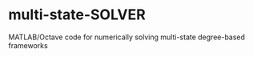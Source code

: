 # multi-state-SOLVER
MATLAB/Octave code for numerically solving multi-state degree-based frameworks
